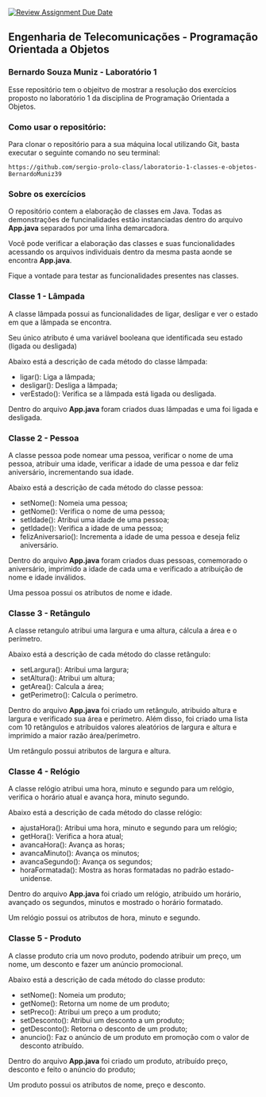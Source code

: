 [![Review Assignment Due Date](https://classroom.github.com/assets/deadline-readme-button-22041afd0340ce965d47ae6ef1cefeee28c7c493a6346c4f15d667ab976d596c.svg)](https://classroom.github.com/a/L04k_9nU)

## Engenharia de Telecomunicações - Programação Orientada a Objetos 
### Bernardo Souza Muniz - Laboratório 1

Esse repositório tem o objeitvo de mostrar a resolução dos exercícios proposto no laboratório 1 da disciplina de Programação Orientada a Objetos.

### Como usar o repositório:
Para clonar o repositório para a sua máquina local utilizando Git, basta executar o seguinte comando no seu terminal:

`https://github.com/sergio-prolo-class/laboratorio-1-classes-e-objetos-BernardoMuniz39`

### Sobre os exercícios
O repositório contem a elaboração de classes em Java. Todas as demonstrações de funcinalidades estão instanciadas dentro do arquivo **App.java** separados por uma linha demarcadora.

Você pode verificar a elaboração das classes e suas funcionalidades acessando os arquivos individuais dentro da mesma pasta aonde se encontra **App.java**.

Fique a vontade para testar as funcionalidades presentes nas classes.

### Classe 1 - Lâmpada
A classe lâmpada possui as funcionalidades de ligar, desligar e ver o estado em que a lâmpada se encontra.

Seu único atributo é uma variável booleana que identificada seu estado (ligada ou desligada)

Abaixo está a descrição de cada método do classe lâmpada:
- ligar(): Liga a lâmpada;
- desligar(): Desliga a lâmpada;
- verEstado(): Verifica se a lâmpada está ligada ou desligada.

Dentro do arquivo **App.java** foram criados duas lâmpadas e uma foi ligada e desligada.


### Classe 2 - Pessoa
A classe pessoa pode nomear uma pessoa, verificar o nome de uma pessoa, atribuir uma idade, verificar a idade de uma pessoa e dar feliz aniversário, incrementando sua idade.

Abaixo está a descrição de cada método do classe pessoa:
- setNome(): Nomeia uma pessoa;
- getNome(): Verifica o nome de uma pessoa;
- setIdade(): Atribui uma idade de uma pessoa;
- getIdade(): Verifica a idade de uma pessoa;
- felizAniversario(): Incrementa  a idade de uma pessoa e deseja feliz aniversário.

Dentro do arquivo **App.java** foram criados duas pessoas, comemorado o aniversário, imprimido a idade de cada uma e verificado a atribuição de nome e idade inválidos.

Uma pessoa possui os atributos de nome e idade.

### Classe 3 - Retângulo
A classe retangulo atribui uma largura e uma altura, cálcula a área e o perímetro.

Abaixo está a descrição de cada método do classe retângulo:
- setLargura(): Atribui uma largura;
- setAltura(): Atribui um altura;
- getArea(): Calcula a área;
- getPerimetro(): Calcula o perímetro.

Dentro do arquivo **App.java** foi criado um retângulo, atribuido altura e largura e verificado sua área e perímetro. Além disso, foi criado uma lista com 10 retângulos e atribuidos valores aleatórios de largura e altura e imprimido a maior razão área/perímetro.

Um retângulo possui atributos de largura e altura.

### Classe 4 - Relógio
A classe relógio atribui uma hora, minuto e segundo para um relógio, verifica o horário atual e avança hora, minuto segundo.

Abaixo está a descrição de cada método do classe relógio:
- ajustaHora(): Atribui uma hora, minuto e segundo para um relógio;
- getHora(): Verifica a hora atual;
- avancaHora(): Avança as horas;
- avancaMinuto(): Avança os minutos;
- avancaSegundo(): Avança os segundos;
- horaFormatada(): Mostra as horas formatadas no padrão estado-unidense.

Dentro do arquivo **App.java** foi criado um relógio, atribuido um horário, avançado os segundos, minutos e mostrado o horário formatado.

Um relógio possui os atributos de hora, minuto e segundo.

### Classe 5 - Produto
A classe produto cria um novo produto, podendo atribuir um preço, um nome, um desconto e fazer um anúncio promocional.

Abaixo está a descrição de cada método do classe produto:
- setNome(): Nomeia um produto;
- getNome(): Retorna um nome de um produto;
- setPreco(): Atribui um preço a um produto;
- setDesconto(): Atribui um desconto a um produto;
- getDesconto(): Retorna o desconto de um produto;
- anuncio(): Faz o anúncio de um produto em promoção com o valor de desconto atribuído.

Dentro do arquivo **App.java** foi criado um produto, atribuído preço, desconto e feito o anúncio do produto;

Um produto possui os atributos de nome, preço e desconto.

